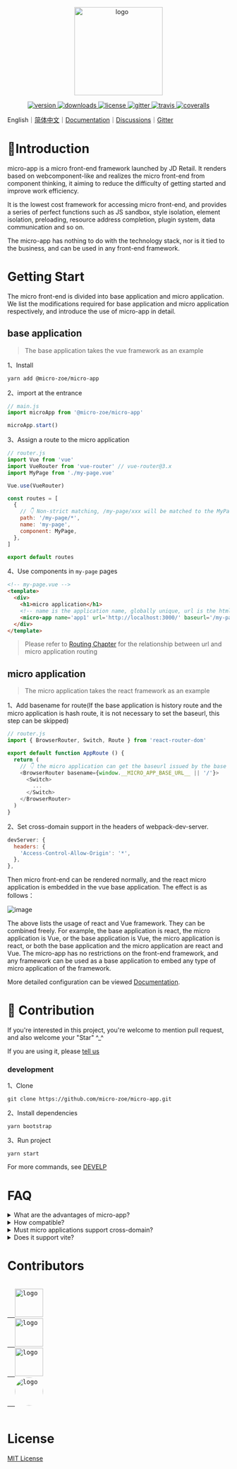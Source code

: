 <p align="center">
  <a href="https://micro-zoe.github.io/micro-app/">
    <img src="https://cangdu.org/micro-app/_media/logo.png" alt="logo" width="200"/>
  </a>
</p>

<p align="center">
  <a href="https://www.npmjs.com/package/@micro-zoe/micro-app">
    <img src="https://img.shields.io/npm/v/@micro-zoe/micro-app.svg" alt="version"/>
  </a>
  <a href="https://www.npmjs.com/package/@micro-zoe/micro-app">
    <img src="https://img.shields.io/npm/dt/@micro-zoe/micro-app.svg" alt="downloads"/>
  </a>
  <a href="https://github.com/micro-zoe/micro-app/blob/master/LICENSE">
    <img src="https://img.shields.io/npm/l/@micro-zoe/micro-app.svg" alt="license"/>
  </a>
  <a href="https://gitter.im/microzoe/micro-app">
    <img src="https://badges.gitter.im/microzoe/micro-app.svg" alt="gitter">
  </a>
  <a href="https://travis-ci.com/github/micro-zoe/micro-app">
    <img src="https://api.travis-ci.com/micro-zoe/micro-app.svg?branch=master" alt="travis"/>
  </a>
  <a href="https://coveralls.io/github/micro-zoe/micro-app?branch=master">
    <img src="https://coveralls.io/repos/github/micro-zoe/micro-app/badge.svg?branch=master" alt="coveralls"/>
  </a>
</p>

English｜[简体中文](https://github.com/micro-zoe/micro-app/blob/master/README.zh-cn.md)｜[Documentation](https://micro-zoe.github.io/micro-app/)｜[Discussions](https://github.com/micro-zoe/micro-app/discussions)｜[Gitter](https://gitter.im/microzoe/micro-app)

# 📖Introduction
micro-app is a micro front-end framework launched by JD Retail. It renders based on webcomponent-like and realizes the micro front-end from component thinking, it aiming to reduce the difficulty of getting started and improve work efficiency. 

It is the lowest cost framework for accessing micro front-end, and provides a series of perfect functions such as JS sandbox, style isolation, element isolation, preloading, resource address completion, plugin system, data communication and so on.

The micro-app has nothing to do with the technology stack, nor is it tied to the business, and can be used in any front-end framework.

# Getting Start
The micro front-end is divided into base application and micro application. We list the modifications required for base application and micro application respectively, and introduce the use of micro-app in detail.

## base application
> The base application takes the vue framework as an example

1、Install
```bash
yarn add @micro-zoe/micro-app
```

2、import at the entrance
```js
// main.js
import microApp from '@micro-zoe/micro-app'

microApp.start()
```

3、Assign a route to the micro application
```js
// router.js
import Vue from 'vue'
import VueRouter from 'vue-router' // vue-router@3.x
import MyPage from './my-page.vue'

Vue.use(VueRouter)

const routes = [
  {
    // 👇 Non-strict matching, /my-page/xxx will be matched to the MyPage component
    path: '/my-page/*', 
    name: 'my-page',
    component: MyPage,
  },
]

export default routes
```

4、Use components in `my-page` pages
```html
<!-- my-page.vue -->
<template>
  <div>
    <h1>micro application</h1>
    <!-- name is the application name, globally unique, url is the html address -->
    <micro-app name='app1' url='http://localhost:3000/' baseurl='/my-page'></micro-app>
  </div>
</template>
```

> Please refer to [Routing Chapter](https://micro-zoe.github.io/micro-app/docs.html#/zh-cn/route) for the relationship between url and micro application routing

## micro application
> The micro application takes the react framework as an example

1、Add basename for route(If the base application is history route and the micro application is hash route, it is not necessary to set the baseurl, this step can be skipped)

```js
// router.js
import { BrowserRouter, Switch, Route } from 'react-router-dom'

export default function AppRoute () {
  return (
    // 👇 the micro application can get the baseurl issued by the base application through window.__MICRO_APP_BASE_URL__
    <BrowserRouter basename={window.__MICRO_APP_BASE_URL__ || '/'}>
      <Switch>
        ...
      </Switch>
    </BrowserRouter>
  )
}
```

2、Set cross-domain support in the headers of webpack-dev-server.
```js
devServer: {
  headers: {
    'Access-Control-Allow-Origin': '*',
  },
},
```

Then micro front-end can be rendered normally, and the react micro application is embedded in the vue base application. The effect is as follows：

![image](https://img10.360buyimg.com/imagetools/jfs/t1/188373/14/17696/41854/6111f4a0E532736ba/4b86f4f8e2044519.png)

The above lists the usage of react and Vue framework. They can be combined freely. For example, the base application is react, the micro application is Vue, or the base application is Vue, the micro application is react, or both the base application and the micro application are react and Vue. The micro-app has no restrictions on the front-end framework, and any framework can be used as a base application to embed any type of micro application of the framework.

More detailed configuration can be viewed [Documentation](https://micro-zoe.github.io/micro-app/docs.html#/zh-cn/start).

# 🤝 Contribution
If you're interested in this project, you're welcome to mention pull request, and also welcome your "Star" ^_^

If you are using it, please [tell us](https://github.com/micro-zoe/micro-app/issues/35)

### development
1、Clone
```
git clone https://github.com/micro-zoe/micro-app.git
```

2、Install dependencies
```
yarn bootstrap
```

3、Run project
```
yarn start
```

For more commands, see [DEVELP](https://github.com/micro-zoe/micro-app/blob/master/DEVELOP.md)

# FAQ
<details>

  <summary>What are the advantages of micro-app?</summary>
  It is easy to use and low invasive. It only needs to change a small amount of code to access the micro front-end, and provides rich functions at the same time.

</details>
<details>
  <summary>How compatible?</summary>
  The micro-app relies on two newer APIs, CustomElements and Proxy.

  For browsers that do not support CustomElements, they can be compatible by introducing polyfills. For details, please refer to: [webcomponents/polyfills](https://github.com/webcomponents/polyfills/tree/master/packages/custom-elements)。

  However, Proxy is not compatible for the time being, so the micro-app cannot be run on browsers that do not support Proxy.

  Browser compatibility can be viewed: [Can I Use](https://caniuse.com/?search=Proxy)

  The general is as follows:
  - desktop: Except IE browser, other browsers are basically compatible.
  - mobile: ios10+、android5+
</details>

<details>
  <summary>Must micro applications support cross-domain?</summary>
  yes!

  If it is a development environment, you can set headers in webpack-dev-server to support cross-domain.

  ```js
  devServer: {
    headers: {
      'Access-Control-Allow-Origin': '*',
    },
  }
  ```

  If it is a production environment, you can support cross-domain through [Configuration nginx](https://segmentfault.com/a/1190000012550346).

</details>

<details>
  <summary>Does it support vite?</summary>
  
  Yes, please see [adapt vite](https://micro-zoe.github.io/micro-app/docs.html#/zh-cn/advanced?id=_2%e3%80%81%e9%80%82%e9%85%8dvite) for details.
</details>

# Contributors
<!-- opencollective is inaccurate  -->
<!-- <a href="https://github.com/micro-zoe/micro-app/graphs/contributors"><img src="https://opencollective.com/micro-app/contributors.svg?width=890&button=false" /></a> -->
<pre>
<a href="https://github.com/micro-zoe/micro-app/graphs/contributors">
  <img src="https://avatars.githubusercontent.com/u/20297227?v=4" alt="logo" width="64" height='64' class="avatar circle" />
  <img src="https://avatars.githubusercontent.com/u/5918515?v=4" alt="logo" width="64" height='64' class="avatar circle" />
  <img src="https://avatars.githubusercontent.com/u/42961884?v=4" alt="logo" width="64" height='64' class="avatar circle" />
  <img src="https://avatars.githubusercontent.com/u/19631404?v=4" alt="logo" width="64" height='64' class="avatar circle" style="border-radius: 50%;" />
</a>
</pre>

# License
[MIT License](https://github.com/micro-zoe/micro-app/blob/master/LICENSE)
